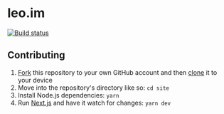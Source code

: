 # leo.im

[![Build status](https://circleci.com/gh/leo/site.svg?&style=shield)](https://circleci.com/gh/leo/site)

## Contributing

1. [Fork](https://help.github.com/articles/fork-a-repo/) this repository to your own GitHub account and then [clone](https://help.github.com/articles/cloning-a-repository/) it to your device
2. Move into the repository's directory like so: `cd site`
3. Install Node.js dependencies: `yarn`
4. Run [Next.js](https://github.com/zeit/next.js) and have it watch for changes: `yarn dev`
